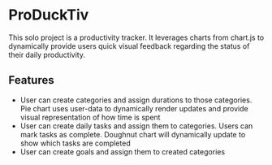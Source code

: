 # ProDuckTiv

This solo project is a productivity tracker. It leverages charts from chart.js to dynamically provide users quick visual feedback regarding the status of their daily productivity.

## Features

* User can create categories and assign durations to those categories. Pie chart uses user-data to dynamically render updates and provide visual representation of how time is spent
* User can create daily tasks and assign them to categories. Users can mark tasks as complete. Doughnut chart will dynamically update to show which tasks are completed
* User can create goals and assign them to created categories
